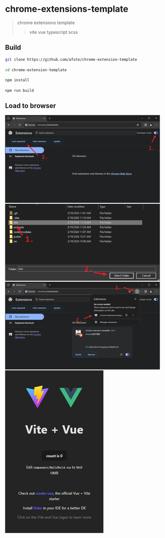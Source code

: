 # chrome-extensions-template

> chrome extensions template
> > vite vue typescript scss

## Build

```bash
git clone https://github.com/afute/chrome-extension-template

cd chrome-extension-template

npm install

npm run build
```

## Load to browser

![0.Example](example/example-0.jpg)
![1.Example](example/example-1.jpg)
![2.Example](example/example-2.jpg)
![3.Example](example/example-3.jpg)
